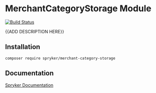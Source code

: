 # MerchantCategoryStorage Module
[![Build Status](https://travis-ci.org/spryker/merchant-category-storage.svg)](https://travis-ci.org/spryker/merchant-category-storage)

{{ADD DESCRIPTION HERE}}

## Installation

```
composer require spryker/merchant-category-storage
```

## Documentation

[Spryker Documentation](https://documentation.spryker.com/module_guide/overview.htm)
